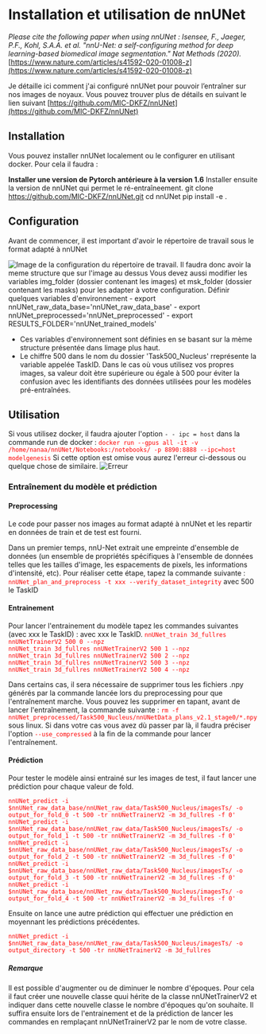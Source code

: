 # Installation et utilisation de nnUNet
*Please cite the following paper when using nnUNet :
Isensee, F., Jaeger, P.F., Kohl, S.A.A. et al. "nnU-Net: a self-configuring method for deep learning-based biomedical image segmentation." Nat Methods (2020).*
[https://www.nature.com/articles/s41592-020-01008-z](https://www.nature.com/articles/s41592-020-01008-z) 

Je détaille ici comment j'ai configuré nnUNet pour pouvoir l’entraîner sur nos images de noyaux.
Vous pouvez trouver plus de détails en suivant le lien suivant [https://github.com/MIC-DKFZ/nnUNet](https://github.com/MIC-DKFZ/nnUNet) 

## Installation

Vous pouvez installer nnUNet localement ou le configurer en utilisant docker. Pour cela il faudra :

**Installer une version de Pytorch antérieure à la version 1.6**
Installer ensuite la version de nnUNet qui permet le ré-entraîneement. 
git clone https://github.com/MIC-DKFZ/nnUNet.git
cd nnUNet
pip install -e .

##  Configuration
Avant de commencer, il est important d'avoir le répertoire de travail sous le format adapté à nnUNet

![Image de la configuration du répertoire de travail.](/images/directories_to_make.png)
Il faudra donc avoir la meme structure que sur l'image au dessus
Vous devez aussi modifier les variables img_folder (dossier contenant les images) et msk_folder (dossier contenant les masks) pour les adapter à votre configuration.
Définir quelques variables d'environnement
	- export nnUNet_raw_data_base='nnUNet_raw_data_base'
	- export nnUNet_preprocessed='nnUNet_preprocessed'
	- export RESULTS_FOLDER='nnUNet_trained_models'
* Ces variables d'environnement sont définies en se basant sur la mème structure présentée dans limage plus haut.
* Le chiffre 500 dans le nom du dossier 'Task500_Nucleus' rreprésente la variable appelée TaskID. Dans le cas où vous utilisez vos propres images, sa valeur doit ètre supérieure ou égale à 500 pour éviter la confusion avec les identifiants des données utilisées pour les modèles pré-entraînées.

## Utilisation
Si vous utilisez docker, il faudra ajouter l'option ``- - ipc = host`` dans la commande run de docker :
<font color='red'>``docker run --gpus all -it -v /home/nanaa/nnUNet/Notebooks:/notebooks/ -p 8890:8888 --ipc=host modelgenesis``</font>
Si cette option est omise vous aurez l'erreur ci-dessous ou quelque chose de similaire.
![Erreur](/images/eror.png)

### Entraînement du modèle et prédiction
#### Preprocessing
Le code pour passer nos images au format adapté à nnUNet et les repartir en données de train et de test est fourni.

Dans un premier temps, nnU-Net extrait une empreinte d'ensemble de données (un ensemble de propriétés spécifiques à l'ensemble de données telles que les tailles d'image, les espacements de pixels, les informations d'intensité, etc). Pour réaliser cette étape, tapez la commande suivante : <font color='red'>``nnUNet_plan_and_preprocess -t xxx --verify_dataset_integrity``</font> avec 500 le TaskID
#### Entrainement
Pour lancer l'entrainement du modèle tapez  les commandes suivantes (avec xxx le TaskID) :
avec xxx le TaskID.
<font color='red'>``nnUNet_train 3d_fullres nnUNetTrainerV2 500 0 --npz``</font>  
<font color='red'>``nnUNet_train 3d_fullres nnUNetTrainerV2 500 1 --npz``</font>  
<font color='red'>``nnUNet_train 3d_fullres nnUNetTrainerV2 500 2 --npz``</font>  
<font color='red'>``nnUNet_train 3d_fullres nnUNetTrainerV2 500 3 --npz``</font>  
<font color='red'>``nnUNet_train 3d_fullres nnUNetTrainerV2 500 4 --npz``</font>  

Dans certains cas,  il sera nécessaire de supprimer tous les fichiers .npy générés par la commande lancée lors du preprocessing pour que l'entraînement marche. Vous pouvez les supprimer en tapant, avant de lancer l'entraînement, la commande suivante : 
 <font color='red'>``rm -f nnUNet_preprocessed/Task500_Nucleus/nnUNetData_plans_v2.1_stage0/*.npy``</font> sous linux. Si dans votre cas vous avez dù passer par là, il faudra préciser l'option  <font color='red'>``--use_compressed``</font>  à la fin de la commande pour lancer l'entraînement.
 
#### Prédiction

Pour tester le modèle ainsi entrainé sur les images de test, il faut lancer une prédiction pour chaque valeur de fold.

<font color='red'>``nnUNet_predict -i $nnUNet_raw_data_base/nnUNet_raw_data/Task500_Nucleus/imagesTs/ -o output_for_fold_0 -t 500 -tr nnUNetTrainerV2 -m 3d_fullres -f 0'``</font>  
<font color='red'>``nnUNet_predict -i $nnUNet_raw_data_base/nnUNet_raw_data/Task500_Nucleus/imagesTs/ -o output_for_fold_1 -t 500 -tr nnUNetTrainerV2 -m 3d_fullres -f 0'``</font>  
<font color='red'>``nnUNet_predict -i $nnUNet_raw_data_base/nnUNet_raw_data/Task500_Nucleus/imagesTs/ -o output_for_fold_2 -t 500 -tr nnUNetTrainerV2 -m 3d_fullres -f 0'``</font>   
<font color='red'>``nnUNet_predict -i $nnUNet_raw_data_base/nnUNet_raw_data/Task500_Nucleus/imagesTs/ -o output_for_fold_3 -t 500 -tr nnUNetTrainerV2 -m 3d_fullres -f 0'``</font>   
<font color='red'>``nnUNet_predict -i $nnUNet_raw_data_base/nnUNet_raw_data/Task500_Nucleus/imagesTs/ -o output_for_fold_4 -t 500 -tr nnUNetTrainerV2 -m 3d_fullres -f 0'``</font>     

Ensuite on lance une autre prédiction qui effectuer une prédiction en moyennant les prédictions précédentes.

<font color='red'>``nnUNet_predict -i $nnUNet_raw_data_base/nnUNet_raw_data/Task500_Nucleus/imagesTs/ -o output_directory -t 500 -tr nnUNetTrainerV2 -m 3d_fullres``</font>  

##### Remarque
Il est possible d'augmenter ou de diminuer le nombre d'époques.
Pour cela il faut créer une nouvelle classe quui hérite de la classe nnUNetTrainerV2 et indiquer dans cette nouvelle classe le nombre d'époques qu'on souhaite. Il suffira ensuite lors de l'entrainement et de la prédiction de lancer les commandes en remplaçant nnUNetTrainerV2 par le nom de votre classe.
